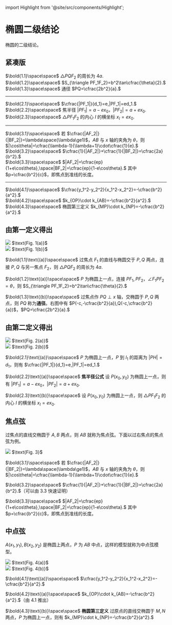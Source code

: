 import Highlight from '@site/src/components/Highlight';

# 椭圆二级结论

椭圆的二级结论。

## 紧凑版

$\bold{1.1}\space\space$ $\triangle PQF_2$ 的周长为 $4a.$\
$\bold{1.2}\space\space$ <Highlight>$S_{\triangle PF_1F_2}=b^2\tan\cfrac{\theta}{2}.$</Highlight>\
$\bold{1.3}\space\space$ 通径 <Highlight>$PQ=\cfrac{2b^2}{a}.$</Highlight>

---

$\bold{2.1}\space\space$ $\cfrac{|PF_1|}{d_1}=e,|PF_1|=ed_1.$\
$\bold{2.2}\space\space$ 焦半径 <Highlight>$|PF_1|=a-ex_0$</Highlight>，<Highlight>$|PF_2|=a+ex_0.$</Highlight>\
$\bold{2.3}\space\space$ $\triangle PF_1F_2$ 的内心 $I$ 的横坐标 <Highlight>$x_I=ex_0.$</Highlight>

---

$\bold{3.1}\space\space$ 若 $\cfrac{|AF_2|}{|BF_2|}=\lambda\space(\lambda\ge1)$，$AB$ 与 $x$ 轴的夹角为 $\theta$，则 <Highlight>$|\cos\theta|=\cfrac{\lambda-1}{\lambda+1}\cdot\cfrac{1}{e}.$</Highlight>\
$\bold{3.2}\space\space$ <Highlight>$\cfrac{1}{|AF_2|}+\cfrac{1}{|BF_2|}=\cfrac{2a}{b^2}.$</Highlight>\
$\bold{3.3}\space\space$ $|AF_2|=\cfrac{ep}{1+e\cos\theta},\space|BF_2|=\cfrac{ep}{1-e\cos\theta}.$ 其中$p=\cfrac{b^2}{c}$，即焦点到准线的长度。

---

$\bold{4.1}\space\space$ $\cfrac{y_1^2-y_2^2}{x_1^2-x_2^2}=-\cfrac{b^2}{a^2}.$\
$\bold{4.2}\space\space$ <Highlight>$k_{OP}\cdot k_{AB}=-\cfrac{b^2}{a^2}.$</Highlight>\
$\bold{4.3}\space\space$ 椭圆第三定义 <Highlight>$k_{MP}\cdot k_{NP}=-\cfrac{b^2}{a^2}.$</Highlight>

## 由第一定义得出

<div className='img-group'>
<div>
<img src='/img/math/ellipse-3.webp' className='invertable-img'/>
$\text{Fig. 1(a)}$
</div>
<div>
<img src='/img/math/ellipse-4.webp' className='invertable-img'/>
$\text{Fig. 1(b)}$
</div>
</div>

$\bold{1.1}\text{(a)}\space\space$ 过焦点 $F_1$ 的直线与椭圆交于 $P,Q$ 两点，连接 $P,Q$ 与另一焦点 $F_2$，则 $\triangle PQF_2$ 的周长为 $4a.$

$\bold{1.2}\text{(a)}\space\space$ $P$ 为椭圆上一点，连接 $PF_1,PF_2$，$\angle F_1PF_2=\theta$，则 <Highlight>$S_{\triangle PF_1F_2}=b^2\tan\cfrac{\theta}{2}.$</Highlight>

$\bold{1.3}\text{(b)}\space\space$ 过焦点作 $PQ\perp x$ 轴，交椭圆于 $P,Q$ 两点，则 $PQ$ 称为**通径**。右图中有 $P(-c,-\cfrac{b^2}{a}),Q(-c,\cfrac{b^2}{a})$，<Highlight>$PQ=\cfrac{2b^2}{a}.$</Highlight>

## 由第二定义得出

<div className='img-group'>
<div>
<img src='/img/math/ellipse-5.webp' className='invertable-img'/>
$\text{Fig. 2(a)}$
</div>
<div>
<img src='/img/math/ellipse-6.webp' className='invertable-img'/>
$\text{Fig. 2(b)}$
</div>
</div>

$\bold{2.1}\text{(a)}\space\space$ $P$ 为椭圆上一点，$P$ 到 $l_1$ 的距离为 $|PH|=d_1$，则有 $\cfrac{|PF_1|}{d_1}=e,|PF_1|=ed_1.$

$\bold{2.2}\text{(a)}\space\space$ **焦半径公式** 设 $P(x_0,y_0)$ 为椭圆上一点，则有 <Highlight>$|PF_1|=a-ex_0$</Highlight>，<Highlight>$|PF_2|=a+ex_0.$</Highlight>

$\bold{2.3}\text{(b)}\space\space$ 设 $P(x_0,y_0)$ 为椭圆上一点，则 $\triangle PF_1F_2$ 的内心 $I$ 的横坐标 <Highlight>$x_I=ex_0.$</Highlight>

## 焦点弦

过焦点的直线交椭圆于 $A,B$ 两点，则 $AB$ 就称为焦点弦。下面以过右焦点的焦点弦为例。

<div className='img-group'>
<div>
<img src='/img/math/ellipse-7.webp' className='invertable-img'/>
$\text{Fig. 3}$
</div>
</div>

$\bold{3.1}\space\space$ 若 $\cfrac{|AF_2|}{|BF_2|}=\lambda\space(\lambda\ge1)$，$AB$ 与 $x$ 轴的夹角为 $\theta$，则 <Highlight>$|\cos\theta|=\cfrac{\lambda-1}{\lambda+1}\cdot\cfrac{1}{e}.$</Highlight>

$\bold{3.2}\space\space$ <Highlight>$\cfrac{1}{|AF_2|}+\cfrac{1}{|BF_2|}=\cfrac{2a}{b^2}.$</Highlight>（可以由 $3.3$ 快速证明）

$\bold{3.3}\space\space$ $|AF_2|=\cfrac{ep}{1+e\cos\theta},\space|BF_2|=\cfrac{ep}{1-e\cos\theta}.$ 其中$p=\cfrac{b^2}{c}$，即焦点到准线的长度。

## 中点弦

$A(x_1,y_1),B(x_2,y_2)$ 是椭圆上两点，$P$ 为 $AB$ 中点，这样的模型就称为中点弦模型。

<div className='img-group'>
<div>
<img src='/img/math/ellipse-8.webp' className='invertable-img'/>
$\text{Fig. 4(a)}$
</div>
<div>
<img src='/img/math/ellipse-9.webp' className='invertable-img'/>
$\text{Fig. 4(b)}$
</div>
</div>

$\bold{4.1}\text{(a)}\space\space$ $\cfrac{y_1^2-y_2^2}{x_1^2-x_2^2}=-\cfrac{b^2}{a^2}.$

$\bold{4.2}\text{(a)}\space\space$ <Highlight>$k_{OP}\cdot k_{AB}=-\cfrac{b^2}{a^2}.$</Highlight>（由 $4.1$ 推出）

$\bold{4.3}\text{(b)}\space\space$ **椭圆第三定义** 过原点的直线交椭圆于 $M,N$ 两点，$P$ 为椭圆上一点，则有 <Highlight>$k_{MP}\cdot k_{NP}=-\cfrac{b^2}{a^2}.$</Highlight>
